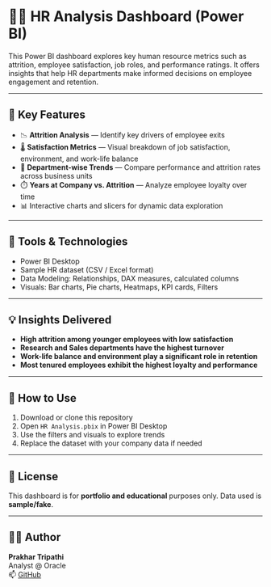 # 🧑‍💼 HR Analysis Dashboard (Power BI)

This Power BI dashboard explores key human resource metrics such as attrition, employee satisfaction, job roles, and performance ratings. It offers insights that help HR departments make informed decisions on employee engagement and retention.

---

## 📌 Key Features

- 📉 **Attrition Analysis** — Identify key drivers of employee exits
- 🌡️ **Satisfaction Metrics** — Visual breakdown of job satisfaction, environment, and work-life balance
- 🧠 **Department-wise Trends** — Compare performance and attrition rates across business units
- ⏱️ **Years at Company vs. Attrition** — Analyze employee loyalty over time
- 📊 Interactive charts and slicers for dynamic data exploration

---

## 🧰 Tools & Technologies

- Power BI Desktop
- Sample HR dataset (CSV / Excel format)
- Data Modeling: Relationships, DAX measures, calculated columns
- Visuals: Bar charts, Pie charts, Heatmaps, KPI cards, Filters

---

## 💡 Insights Delivered

- **High attrition among younger employees with low satisfaction**
- **Research and Sales departments have the highest turnover**
- **Work-life balance and environment play a significant role in retention**
- **Most tenured employees exhibit the highest loyalty and performance**

---

## 🚀 How to Use

1. Download or clone this repository
2. Open `HR Analysis.pbix` in Power BI Desktop
3. Use the filters and visuals to explore trends
4. Replace the dataset with your company data if needed

---

## 📄 License

This dashboard is for **portfolio and educational** purposes only. Data used is **sample/fake**.

---

## 👨‍💻 Author

**Prakhar Tripathi**  
Analyst @ Oracle  
📫 [GitHub](https://github.com/Prakhar1802)



